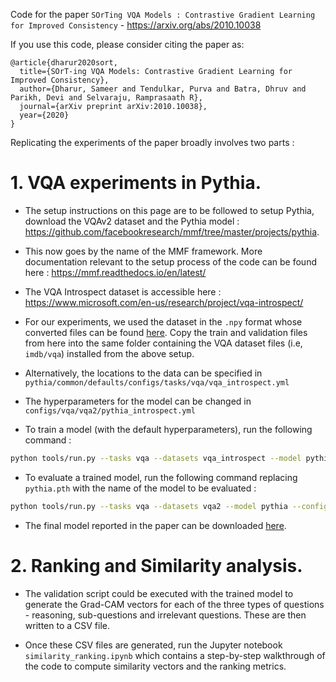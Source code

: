 Code for the paper ```SOrTing VQA Models : Contrastive Gradient Learning for Improved Consistency``` - https://arxiv.org/abs/2010.10038

If you use this code, please consider citing the paper as:

```
@article{dharur2020sort,
  title={SOrT-ing VQA Models: Contrastive Gradient Learning for Improved Consistency},
  author={Dharur, Sameer and Tendulkar, Purva and Batra, Dhruv and Parikh, Devi and Selvaraju, Ramprasaath R},
  journal={arXiv preprint arXiv:2010.10038},
  year={2020}
}
```

Replicating the experiments of the paper broadly involves two parts :

# 1. VQA experiments in Pythia.

- The setup instructions on this page are to be followed to setup Pythia, download the VQAv2 dataset and the Pythia model : https://github.com/facebookresearch/mmf/tree/master/projects/pythia.

- This now goes by the name of the MMF framework. More documentation relevant to the setup process of the code can be found here : https://mmf.readthedocs.io/en/latest/

- The VQA Introspect dataset is accessible here : https://www.microsoft.com/en-us/research/project/vqa-introspect/

- For our experiments, we used the dataset in the ```.npy``` format whose converted files can be found [here](https://drive.google.com/file/d/1PItvD8FkQoLAgEwItSwQ0Fzo0YbxvXs5/view?usp=sharing). Copy the train and validation files from here into the same folder containing the VQA dataset files (i.e, ```imdb/vqa```) installed from the above setup. 

- Alternatively, the locations to the data can be specified in ```pythia/common/defaults/configs/tasks/vqa/vqa_introspect.yml```

- The hyperparameters for the model can be changed in ```configs/vqa/vqa2/pythia_introspect.yml```

- To train a model (with the default hyperparameters), run the following command :

```bash 
python tools/run.py --tasks vqa --datasets vqa_introspect --model pythia_introspect --config configs/vqa/vqa2/pythia_introspect.yml --resume_file data/models/pythia.pth
```

- To evaluate a trained model, run the following command replacing ```pythia.pth``` with the name of the model to be evaluated :

```bash
python tools/run.py --tasks vqa --datasets vqa2 --model pythia --config configs/vqa/vqa2/pythia.yml --resume_file data/models/pythia.pth --run_type val
```

- The final model reported in the paper can be downloaded [here](https://drive.google.com/file/d/18SCI6CvOVlvLlevxvka_vlQAeTKqGqao/view?usp=sharing).

# 2. Ranking and Similarity analysis.

- The validation script could be executed with the trained model to generate the Grad-CAM vectors for each of the three types of questions - reasoning, sub-questions and irrelevant questions. These are then written to a CSV file. 

- Once these CSV files are generated, run the Jupyter notebook ```similarity_ranking.ipynb``` which contains a step-by-step walkthrough of the code to compute similarity vectors and the ranking metrics.
